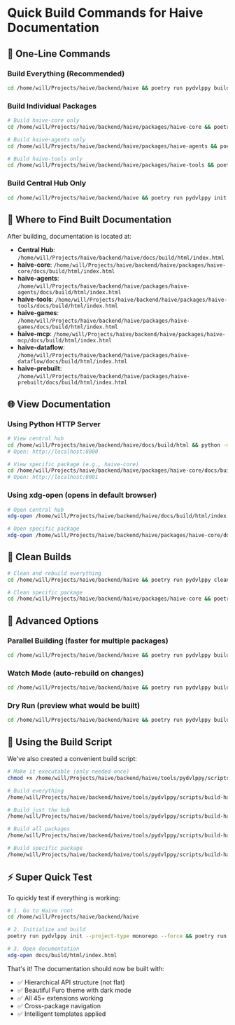 # Quick Build Commands for Haive Documentation

## 🚀 One-Line Commands

### Build Everything (Recommended)

```bash
cd /home/will/Projects/haive/backend/haive && poetry run pydvlppy build --all
```

### Build Individual Packages

```bash
# Build haive-core only
cd /home/will/Projects/haive/backend/haive/packages/haive-core && poetry run pydvlppy init --force && poetry run pydvlppy build

# Build haive-agents only
cd /home/will/Projects/haive/backend/haive/packages/haive-agents && poetry run pydvlppy init --force && poetry run pydvlppy build

# Build haive-tools only
cd /home/will/Projects/haive/backend/haive/packages/haive-tools && poetry run pydvlppy init --force && poetry run pydvlppy build
```

### Build Central Hub Only

```bash
cd /home/will/Projects/haive/backend/haive && poetry run pydvlppy init --project-type central-hub && poetry run pydvlppy build --hub-only
```

## 📁 Where to Find Built Documentation

After building, documentation is located at:

- **Central Hub**: `/home/will/Projects/haive/backend/haive/docs/build/html/index.html`
- **haive-core**: `/home/will/Projects/haive/backend/haive/packages/haive-core/docs/build/html/index.html`
- **haive-agents**: `/home/will/Projects/haive/backend/haive/packages/haive-agents/docs/build/html/index.html`
- **haive-tools**: `/home/will/Projects/haive/backend/haive/packages/haive-tools/docs/build/html/index.html`
- **haive-games**: `/home/will/Projects/haive/backend/haive/packages/haive-games/docs/build/html/index.html`
- **haive-mcp**: `/home/will/Projects/haive/backend/haive/packages/haive-mcp/docs/build/html/index.html`
- **haive-dataflow**: `/home/will/Projects/haive/backend/haive/packages/haive-dataflow/docs/build/html/index.html`
- **haive-prebuilt**: `/home/will/Projects/haive/backend/haive/packages/haive-prebuilt/docs/build/html/index.html`

## 🌐 View Documentation

### Using Python HTTP Server

```bash
# View central hub
cd /home/will/Projects/haive/backend/haive/docs/build/html && python -m http.server 8000
# Open: http://localhost:8000

# View specific package (e.g., haive-core)
cd /home/will/Projects/haive/backend/haive/packages/haive-core/docs/build/html && python -m http.server 8001
# Open: http://localhost:8001
```

### Using xdg-open (opens in default browser)

```bash
# Open central hub
xdg-open /home/will/Projects/haive/backend/haive/docs/build/html/index.html

# Open specific package
xdg-open /home/will/Projects/haive/backend/haive/packages/haive-core/docs/build/html/index.html
```

## 🧹 Clean Builds

```bash
# Clean and rebuild everything
cd /home/will/Projects/haive/backend/haive && poetry run pydvlppy clean --all && poetry run pydvlppy build --all

# Clean specific package
cd /home/will/Projects/haive/backend/haive/packages/haive-core && poetry run pydvlppy clean && poetry run pydvlppy build
```

## 🔧 Advanced Options

### Parallel Building (faster for multiple packages)

```bash
cd /home/will/Projects/haive/backend/haive && poetry run pydvlppy build --all --parallel
```

### Watch Mode (auto-rebuild on changes)

```bash
cd /home/will/Projects/haive/backend/haive && poetry run pydvlppy build --watch
```

### Dry Run (preview what would be built)

```bash
cd /home/will/Projects/haive/backend/haive && poetry run pydvlppy build --all --dry-run
```

## 📝 Using the Build Script

We've also created a convenient build script:

```bash
# Make it executable (only needed once)
chmod +x /home/will/Projects/haive/backend/haive/tools/pydvlppy/scripts/build-haive-docs.sh

# Build everything
/home/will/Projects/haive/backend/haive/tools/pydvlppy/scripts/build-haive-docs.sh all

# Build just the hub
/home/will/Projects/haive/backend/haive/tools/pydvlppy/scripts/build-haive-docs.sh hub

# Build all packages
/home/will/Projects/haive/backend/haive/tools/pydvlppy/scripts/build-haive-docs.sh packages

# Build specific package
/home/will/Projects/haive/backend/haive/tools/pydvlppy/scripts/build-haive-docs.sh haive-core
```

## ⚡ Super Quick Test

To quickly test if everything is working:

```bash
# 1. Go to Haive root
cd /home/will/Projects/haive/backend/haive

# 2. Initialize and build
poetry run pydvlppy init --project-type monorepo --force && poetry run pydvlppy build --all

# 3. Open documentation
xdg-open docs/build/html/index.html
```

That's it! The documentation should now be built with:

- ✅ Hierarchical API structure (not flat)
- ✅ Beautiful Furo theme with dark mode
- ✅ All 45+ extensions working
- ✅ Cross-package navigation
- ✅ Intelligent templates applied
